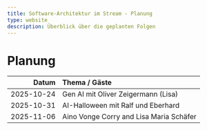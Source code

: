 ```yaml
---
title: Software-Architektur im Stream - Planung
type: website
description: Überblick über die geplanten Folgen
---
```


# Planung

|      Datum | Thema / Gäste                                 |
|-----------:|:----------------------------------------------|
| 2025-10-24 | Gen AI mit Oliver Zeigermann (Lisa)           |
| 2025-10-31 | AI-Halloween mit Ralf und Eberhard            |
| 2025-11-06 | Aino Vonge Corry and Lisa Maria Schäfer       |
